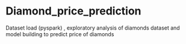 # Diamond_price_prediction
Dataset load (pyspark) , exploratory analysis of diamonds dataset and model building to predict price of diamonds 
